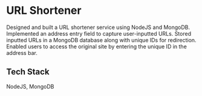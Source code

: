 # URL Shortener

Designed and built a URL shortener service using NodeJS and MongoDB. Implemented an address entry field to capture user-inputted URLs. Stored inputted URLs in a MongoDB database along with unique IDs for redirection. Enabled users to access the original site by entering the unique ID in the address bar.

## Tech Stack
NodeJS, MongoDB
